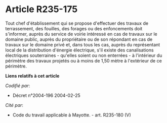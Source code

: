 # Article R235-175

Tout chef d'établissement qui se propose d'effectuer des travaux de terrassement, des fouilles, des forages ou des
enfoncements doit s'informer, auprès du service de voirie intéressé en cas de travaux sur le domaine public, auprès du
propriétaire ou de son répondant en cas de travaux sur le domaine privé et, dans tous les cas, auprès du représentant local
de la distribution d'énergie électrique, s'il existe des canalisations électriques souterraines - qu'elles soient ou non
enterrées - à l'intérieur du périmètre des travaux projetés ou à moins de 1,50 mètre à l'extérieur de ce périmètre.

**Liens relatifs à cet article**

_Codifié par_:

  - Décret n°2004-196 2004-02-25

_Cité par_:

  - Code du travail applicable à Mayotte. - art. R235-180 (V)
